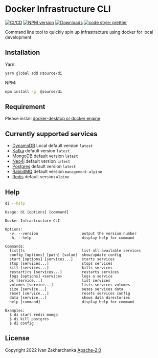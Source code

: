 # Docker Infrastructure CLI

[![CI/CD][github-image]][github-url]
[![NPM version][npm-image]][npm-url]
[![Downloads][downloads-image]][npm-url]
[![code style: prettier][prettier-image]][prettier-url]

Command line tool to quickly spin up infrastracture using docker for local development

## Installation

Yarn:

```bash
yarn global add @zource/di
```

NPM:

```bash
npm install -g  @zource/di
```

## Requirement

Please install [docker-desktop or docker engine](https://docs.docker.com/get-docker/)

## Currently supported services

- [DynamoDB](https://hub.docker.com/r/amazon/dynamodb-local) Local default version `latest`
- [Kafka](https://hub.docker.com/r/confluentinc/cp-kafka) default version `latest`
- [MongoDB](https://hub.docker.com/_/mongo) default version `latest`
- [Neo4j](https://hub.docker.com/_/neo4j) default version `latest`
- [Postgres](https://hub.docker.com/_/postgres) default version `latest`
- [RabbitMQ](https://hub.docker.com/_/rabbitmq) default version `management-alpine`
- [Redis](https://hub.docker.com/_/redis) default version `alpine`

## Help

```bash
di --help
```

```
Usage: di [options] [command]

Docker Infrastructure CLI

Options:
  -v, --version                    output the version number
  -h, --help                       display help for command

Commands:
  list|ls                          list all available services
  config [options] [path] [value]  show/update config
  start [options] [services...]    starts services
  stop [services...]               stops services
  kill [services...]               kills services
  restart|rs [services...]         restarts services
  logs [options] <service>         logs a service
  ps [service...]                  list services
  volumes [service...]             lists services volumes
  size [service...]                sezes services data
  reset [service...]               resets services config
  data [service...]                shows data directories
  help [command]                   display help for command

Examples:
  $ di start redis mongo
  $ di kill postgres
  $ di config
```

## License

Copyright 2022 Ivan Zakharchanka [Apache-2.0](http://www.apache.org/licenses/LICENSE-2.0)

[npm-url]: https://www.npmjs.com/package/@zource/di
[downloads-image]: https://img.shields.io/npm/dw/@zource/di.svg?maxAge=43200
[npm-image]: https://img.shields.io/npm/v/@zource/di.svg?maxAge=43200
[github-url]: https://github.com/zource-dev/di/actions/workflows/build.yml
[github-image]: https://github.com/zource-dev/di/actions/workflows/build.yml/badge.svg
[prettier-url]: https://github.com/prettier/prettier
[prettier-image]: https://img.shields.io/badge/code_style-prettier-ff69b4.svg?style=flat-square
[codecov-url]: https://codecov.io/gh/zource-dev/di
[codecov-image]: https://codecov.io/gh/zource-dev/di/branch/master/graph/badge.svg?token=JZ8QCGH6PI
[codeclimate-url]: https://codeclimate.com/github/zource-dev/di/maintainability
[codeclimate-image]: https://api.codeclimate.com/v1/badges/0ba20f27f6db2b0fec8c/maintainability
[snyk-url]: https://snyk.io/test/npm/@zource-dev/di/latest
[snyk-image]: https://img.shields.io/snyk/vulnerabilities/github/zource-dev/di.svg?maxAge=43200
